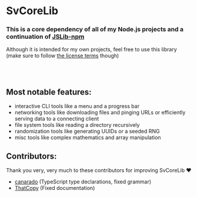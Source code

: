 # SvCoreLib
### This is a core dependency of all of my Node.js projects and a continuation of [JSLib-npm](https://github.com/Sv443/JSLib-npm)
Although it is intended for my own projects, feel free to use this library (make sure to follow [the license terms](https://sv443.net/LICENSE) though)

<br><br>

## Most notable features:
- interactive CLI tools like a menu and a progress bar
- networking tools like downloading files and pinging URLs or efficiently serving data to a connecting client
- file system tools like reading a directory recursively
- randomization tools like generating UUIDs or a seeded RNG
- misc tools like complex mathematics and array manipulation


## Contributors:
Thank you very, very much to these contributors for improving SvCoreLib ❤️
- [canarado](https://github.com/canarado) (TypeScript type declarations, fixed grammar)
- [ThatCopy](https://github.com/ThatCopy) (Fixed documentation)
